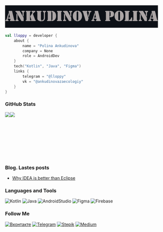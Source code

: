 [![Header](https://github.com/lloppy/lloppy/blob/main/assets/iam.png)](https://vk.com/ankudinovazaecologiy)


```kotlin
val lloppy = developer {
    about {
        name = "Polina Ankudinova"
        company = None
        role = AndroidDev
    }
    tech("Kotlin", "Java", "Figma")
    links {
        telegram = "@lloppy"
        vk = "@ankudinovazaecologiy"
    }
}
```


<h3 align="left">GitHub Stats</h3>
<div align="center" style="display: flex;">
  <img height="150em" 
       src="https://github-readme-stats.vercel.app/api?username=lloppy&show_icons=true&theme=omni" />
  <img height="150em" 
       src="https://github-readme-stats.vercel.app/api/top-langs/?username=lloppy&theme=omni&layout=compact"/>
</div>





### Blog. Lastes posts
<!-- BLOG-POST-LIST:START -->
- [Why IDEA is better than Eclipse](https://medium.com/@polly124cool/why-idea-is-better-than-eclipse-be6dc401fa02?source=rss-cdaabb7f5c------2)
<!-- BLOG-POST-LIST:END -->


### Languages and Tools
![Kotlin](https://img.shields.io/badge/Kotlin-21262D?style=for-the-badge&logo=kotlin&logoColor=47A6FF)
![Java](https://img.shields.io/badge/Java-21262D?style=for-the-badge&logo=java&logoColor=B07219)
![AndroidStudio](https://img.shields.io/badge/Android_Studio-21262D?style=for-the-badge&logo=AndroidStudio&logoColor=A09A9A)
![Figma](https://img.shields.io/badge/Figma-21262D?style=for-the-badge&logo=Figma)
![Firebase](https://img.shields.io/badge/Firebase-21262D?style=for-the-badge&logo=Firebase)



### Follow Me
[![Вконтакте](https://img.shields.io/badge/Вконтакте-21262D?style=for-the-badge&logo=Vk&logoColor=47A6FF)](https://vk.com/ankudinovazaecologiy)
[![Telegram](https://img.shields.io/badge/Telegram-21262D?style=for-the-badge&logo=Telegram)](https://t.me/lloppy)
[![Stepik](https://img.shields.io/badge/Stepik-21262D?style=for-the-badge&logo=appveyor&logoColor=F0F6FC)](https://stepik.org/users/80179052)
[![Medium](https://img.shields.io/badge/Medium-21262D?style=for-the-badge&logo=Medium)](https://medium.com/@polly124cool)

